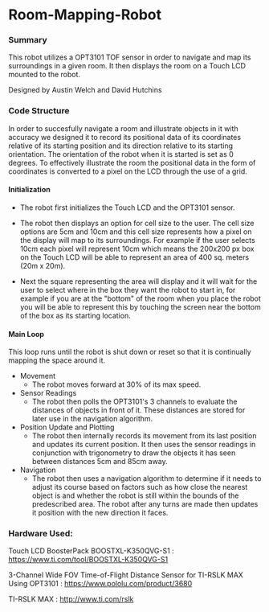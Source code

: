 # Room-Mapping-Robot

### Summary

This robot utilizes a OPT3101 TOF sensor in order to navigate and map its surroundings in a given room. It then displays the room on a Touch LCD mounted to the robot.

Designed by Austin Welch and David Hutchins

### Code Structure

In order to succesfully navigate a room and illustrate objects in it with accuracy we designed it to record its positional data of its coordinates relative of its
 starting position and its direction relative to its starting orientation. The orientation of the robot when it is started is set as 0 degrees.
To effectively illustrate the room the positional data in the form of coordinates is converted to a pixel on the LCD through the use of a grid.


#### Initialization

- The robot first initializes the Touch LCD and the OPT3101 sensor.

- The robot then displays an option for cell size to the user. The cell size options are 5cm and 10cm and this cell size represents how a pixel on
the display will map to its surroundings. For example if the user selects 10cm each pixel will represent 10cm which means the 200x200 px box on the Touch LCD will be
able to represent an area of 400 sq. meters (20m x 20m).

- Next the square representing the area will display and it will wait for the user to select where in the box they want the robot to start in, for example if you are
at the "bottom" of the room when you place the robot you will be able to represent this by touching the screen near the bottom of the box as its starting location.

#### Main Loop

This loop runs until the robot is shut down or reset so that it is continually mapping the space around it.

- Movement
  - The robot moves forward at 30% of its max speed.
- Sensor Readings
  - The robot then polls the OPT3101's 3 channels to evaluate the distances of objects in front of it. These distances are stored for later use in the navigation
  algorithm.
- Position Update and Plotting
  - The robot then internally records its movement from its last position and updates its current position. It then uses the sensor readings in conjunction with
   trigonometry to draw the objects it has seen between distances 5cm and 85cm away.
- Navigation
  - The robot then uses a navigation algorithm to determine if it needs to adjust its course based on factors such as how close the nearest object is and whether
  the robot is still within the bounds of the predescribed area. The robot after any turns are made then updates it position with the new direction it faces.




### Hardware Used:

Touch LCD BoosterPack BOOSTXL-K350QVG-S1 : https://www.ti.com/tool/BOOSTXL-K350QVG-S1

3-Channel Wide FOV Time-of-Flight Distance Sensor for TI-RSLK MAX Using OPT3101 : https://www.pololu.com/product/3680

TI-RSLK MAX : http://www.ti.com/rslk
